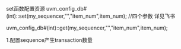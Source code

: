 set函数配置资源 
 uvm_config_db#(int)::set(my_sequencer,"","item_num",item_num); //四个参数 详见飞书

 uvm_config_db#(int)::get(my_sequencer,"","item_num",item_num);



1.配置sequence产生transaction数量